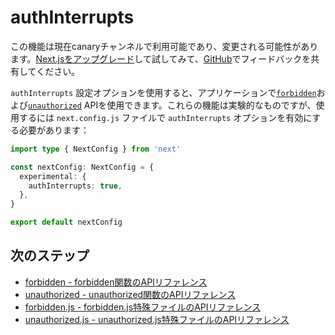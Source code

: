 # authInterrupts

この機能は現在canaryチャンネルで利用可能であり、変更される可能性があります。[Next.jsをアップグレード](/docs/app/building-your-application/upgrading/canary)して試してみて、[GitHub](https://github.com/vercel/next.js/issues)でフィードバックを共有してください。

`authInterrupts` 設定オプションを使用すると、アプリケーションで[`forbidden`](/docs/app/api-reference/functions/forbidden)および[`unauthorized`](/docs/app/api-reference/functions/unauthorized) APIを使用できます。これらの機能は実験的なものですが、使用するには `next.config.js` ファイルで `authInterrupts` オプションを有効にする必要があります：

```typescript
import type { NextConfig } from 'next'

const nextConfig: NextConfig = {
  experimental: {
    authInterrupts: true,
  },
}

export default nextConfig
```

## 次のステップ

- [forbidden - forbidden関数のAPIリファレンス](/docs/app/api-reference/functions/forbidden)
- [unauthorized - unauthorized関数のAPIリファレンス](/docs/app/api-reference/functions/unauthorized)
- [forbidden.js - forbidden.js特殊ファイルのAPIリファレンス](/docs/app/api-reference/file-conventions/forbidden)
- [unauthorized.js - unauthorized.js特殊ファイルのAPIリファレンス](/docs/app/api-reference/file-conventions/unauthorized)
